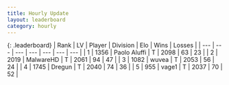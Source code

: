 ```yaml
---
title: Hourly Update
layout: leaderboard
category: hourly
---
```


{: .leaderboard}
| Rank | LV | Player | Division | Elo | Wins | Losses |
| --- | --- | --- | --- | --- | --- | --- |
| <span data-change="0">1</span> | 1356 | <span title="ID: 512212">Paolo Aluffi</span> | T | <span data-change="0">2098</span> | <span data-change="0">63</span> | <span data-change="0">23</span> |
| <span data-change="0">2</span> | 2019 | <span title="ID: 261794">MalwareHD</span> | T | <span data-change="0">2061</span> | <span data-change="0">94</span> | <span data-change="0">47</span> |
| <span data-change="0">3</span> | 1082 | <span title="ID: 740957">wuvea</span> | T | <span data-change="0">2053</span> | <span data-change="0">56</span> | <span data-change="0">24</span> |
| <span data-change="5">4</span> | 1745 | <span title="ID: 337810">Dregun</span> | T | <span data-change="21">2040</span> | <span data-change="3">74</span> | <span data-change="0">36</span> |
| <span data-change="-1">5</span> | 955 | <span title="ID: 556277">vage1</span> | T | <span data-change="0">2037</span> | <span data-change="0">70</span> | <span data-change="0">52</span> |